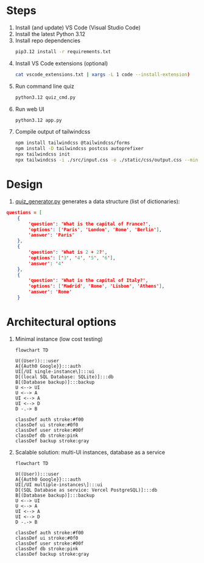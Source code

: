 # Steps

1. Install (and update) VS Code (Visual Studio Code)
1. Install the latest Python 3.12
1. Install repo dependencies
    ```bash
    pip3.12 install -r requirements.txt
    ```
1. Install VS Code extensions (optional)
    ```bash
    cat vscode_extensions.txt | xargs -L 1 code --install-extension)
    ```
1. Run command line quiz
    ```bash
    python3.12 quiz_cmd.py
    ```
1. Run web UI
    ```bash
    python3.12 app.py
    ```
1. Compile output of tailwindcss
    ```bash
    npm install tailwindcss @tailwindcss/forms
    npm install -D tailwindcss postcss autoprefixer
    npx tailwindcss init
    npx tailwindcss -i ./src/input.css -o ./static/css/output.css --minify
    ```
# Design

1. [quiz_generator.py](quiz_generator.py) generates a data structure (list of dictionaries):

```JSON
questions = [
    {
        'question': 'What is the capital of France?',
        'options': ['Paris', 'London', 'Rome', 'Berlin'],
        'answer': 'Paris'
    },
    {
        'question': 'What is 2 + 2?',
        'options': ['3', '4', '5', '6'],
        'answer': '4'
    },
    {
        'question': 'What is the capital of Italy?',
        'options': ['Madrid', 'Rome', 'Lisbon', 'Athens'],
        'answer': 'Rome'
    }
```

# Architectural options

1. Minimal instance (low cost testing)

    ```mermaid
    flowchart TD

    U((User)):::user
    A{{Auth0 Google}}:::auth
    UI[/UI single-instance\]:::ui
    D[(local SQL Database: SQLite)]:::db
    B[(Database backup)]:::backup
    U <--> UI
    U <--> A
    UI <--> A
    UI <--> D
    D -.-> B

    classDef auth stroke:#f00
    classDef ui stroke:#0f0
    classDef user stroke:#00f
    classDef db stroke:pink
    classDef backup stroke:gray
    ```

1. Scalable solution: multi-UI instances, database as a service

    ```mermaid
    flowchart TD

    U((User)):::user
    A{{Auth0 Google}}:::auth
    UI[/UI multiple-instances\]:::ui
    D[(SQL Database as service: Vercel PostgreSQL)]:::db
    B[(Database backup)]:::backup
    U <--> UI
    U <--> A
    UI <--> A
    UI <--> D
    D -.-> B

    classDef auth stroke:#f00
    classDef ui stroke:#0f0
    classDef user stroke:#00f
    classDef db stroke:pink
    classDef backup stroke:gray
    ```
